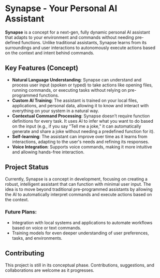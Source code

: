 # Synapse - Your Personal AI Assistant

**Synapse** is a concept for a next-gen, fully dynamic personal AI assistant that adapts to your environment and commands without needing pre-defined functions. Unlike traditional assistants, Synapse learns from its surroundings and user interactions to autonomously execute actions based on the context and intent behind commands.

## Key Features (Concept)

- **Natural Language Understanding**: Synapse can understand and process user input (spoken or typed) to take actions like opening files, running commands, or executing tasks without relying on pre-programmed functions.
- **Custom AI Training**: The assistant is trained on your local files, applications, and personal data, allowing it to know and interact with everything on your system in a natural way.
- **Contextual Command Processing**: Synapse doesn’t require function definitions for every task. It uses AI to infer what you want to do based on the input (e.g., if you say "Tell me a joke," it can automatically generate and share a joke without needing a predefined function for it).
- **Self-learning**: The assistant can improve over time as it learns from interactions, adapting to the user's needs and refining its responses.
- **Voice Integration**: Supports voice commands, making it more intuitive and allowing hands-free interaction.

## Project Status

Currently, Synapse is a concept in development, focusing on creating a robust, intelligent assistant that can function with minimal user input. The idea is to move beyond traditional pre-programmed assistants by allowing the AI to automatically interpret commands and execute actions based on the context.

### Future Plans:
- Integration with local systems and applications to automate workflows based on voice or text commands.
- Training models for even deeper understanding of user preferences, tasks, and environments.

## Contributing

This project is still in its conceptual phase. Contributions, suggestions, and collaborations are welcome as it progresses.



